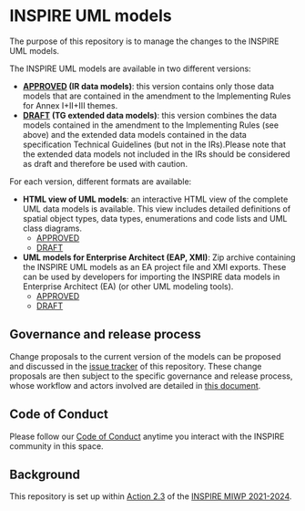 # INSPIRE UML models

The purpose of this repository is to manage the changes to the INSPIRE UML models.

The INSPIRE UML models are available in two different versions:

- **[APPROVED](r4618-ir) (IR data models)**: this version contains only those data models that are contained in the amendment to the Implementing Rules for Annex I+II+III themes.
- **[DRAFT](r4618) (TG extended data models)**: this version combines the data models contained in the amendment to the Implementing Rules (see above) and the extended data models contained in the data specification Technical Guidelines (but not in the IRs).Please note that the extended data models not included in the IRs should be considered as draft and therefore be used with caution.

For each version, different formats are available:

- **HTML view of UML models**: an interactive HTML view of the complete UML data models is available. This view includes detailed definitions of spatial object types, data types, enumerations and code lists and UML class diagrams.
  - [APPROVED](https://fabiovinci.github.io/uml-models/r4618-ir/html)
  - [DRAFT](https://fabiovinci.github.io/uml-models/r4618/html)
- **UML models for Enterprise Architect (EAP, XMI)**: Zip archive containing the INSPIRE UML models as an EA project file and XMI exports. These can be used by developers for importing the INSPIRE data models in Enterprise Architect (EA) (or other UML modeling tools).
  - [APPROVED](/r4618-ir/ea+xmi)
  - [DRAFT](/r4618/ea+xmi)


## Governance and release process

Change proposals to the current version of the models can be proposed and discussed in the [issue tracker](https://github.com/INSPIRE-MIF/uml-models/issues/) of this repository. These change proposals are then subject to the specific governance and release process, whose workflow and actors involved are detailed in [this document](https://github.com/INSPIRE-MIF/application-schemas/blob/main/governance-release-process/process.md).

## Code of Conduct

Please follow our [Code of Conduct](https://github.com/INSPIRE-MIF/helpdesk/blob/main/code-of-conduct.md) anytime you interact with the INSPIRE community in this space.

## Background

This repository is set up within [Action 2.3](https://webgate.ec.europa.eu/fpfis/wikis/display/InspireMIG/Action+2.3+Simplification+of+INSPIRE+implementation) of the [INSPIRE MIWP 2021-2024](https://webgate.ec.europa.eu/fpfis/wikis/display/InspireMIG/INSPIRE+work+programme+2021-24).
